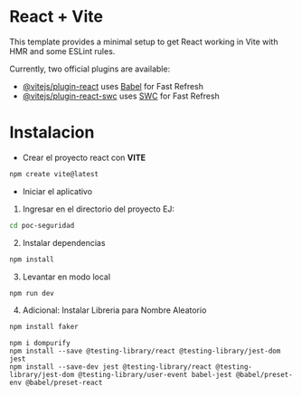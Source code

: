 # React + Vite

This template provides a minimal setup to get React working in Vite with HMR and some ESLint rules.

Currently, two official plugins are available:

- [@vitejs/plugin-react](https://github.com/vitejs/vite-plugin-react/blob/main/packages/plugin-react/README.md) uses [Babel](https://babeljs.io/) for Fast Refresh
- [@vitejs/plugin-react-swc](https://github.com/vitejs/vite-plugin-react-swc) uses [SWC](https://swc.rs/) for Fast Refresh

# Instalacion

- Crear el proyecto react con **VITE**

```bash
npm create vite@latest
```

- Iniciar el aplicativo

1. Ingresar en el directorio del proyecto EJ: 
```bash
cd poc-seguridad
```

2. Instalar dependencias

```bash
npm install
```

3. Levantar en modo local

```bash
npm run dev
```

4. Adicional: Instalar Libreria para Nombre Aleatorio

```bash
npm install faker
```
    
    npm i dompurify
    npm install --save @testing-library/react @testing-library/jest-dom jest
    npm install --save-dev jest @testing-library/react @testing-library/jest-dom @testing-library/user-event babel-jest @babel/preset-env @babel/preset-react
